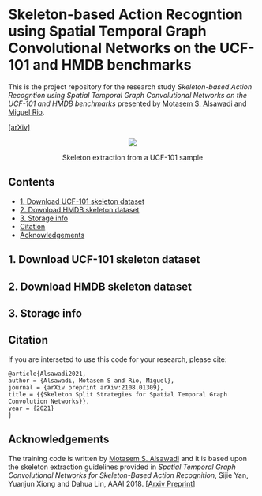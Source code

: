 # Skeleton-based Action Recogntion using Spatial Temporal Graph Convolutional Networks on the UCF-101 and HMDB benchmarks


This is the project repository for the research study *Skeleton-based Action Recogntion using Spatial Temporal Graph Convolutional Networks on the UCF-101 and HMDB benchmarks* presented by [Motasem S. Alsawadi](https://www.ucl.ac.uk/iccs/motasem-alsawadi) and [Miguel Rio](https://www.ucl.ac.uk/iccs/prof-miguel-rio).

[[arXiv]](https://arxiv.org/abs/2108.01309)

<p align="center">
<img src="https://user-images.githubusercontent.com/52717252/139516602-798e6cff-2c29-4719-ba2f-44dbfc5ebd1a.gif"
</p>
<p align="center">
Skeleton extraction from a UCF-101 sample
</p>

## Contents
* [1. Download UCF-101 skeleton dataset](https://github.com/malswadi/skeleton_ucf_hmdb#1-download-ucf-101-skeleton-dataset)
* [2. Download HMDB skeleton dataset](https://github.com/malswadi/skeleton_ucf_hmdb#2-download-hmdb-skeleton-dataset)
* [3. Storage info](https://github.com/malswadi/skeleton_ucf_hmdb#3-storage-info)
* [Citation](https://github.com/malswadi/skeleton_ucf_hmdb#citation)
* [Acknowledgements](https://github.com/malswadi/skeleton_ucf_hmdb#acknowledgements)

## 1. Download UCF-101 skeleton dataset
## 2. Download HMDB skeleton dataset
## 3. Storage info

## Citation
If you are interseted to use this code for your research, please cite:

```
@article{Alsawadi2021,
author = {Alsawadi, Motasem S and Rio, Miguel},
journal = {arXiv preprint arXiv:2108.01309},
title = {{Skeleton Split Strategies for Spatial Temporal Graph Convolution Networks}},
year = {2021}
}
```

## Acknowledgements
The training code is written by [Motasem S. Alsawadi](https://www.ucl.ac.uk/iccs/motasem-alsawadi) and it is based upon the skeleton extraction guidelines provided  in *Spatial Temporal Graph Convolutional Networks for Skeleton-Based Action Recognition*, Sijie Yan, Yuanjun Xiong and Dahua Lin, AAAI 2018. [[Arxiv Preprint]](https://arxiv.org/abs/1801.07455)
